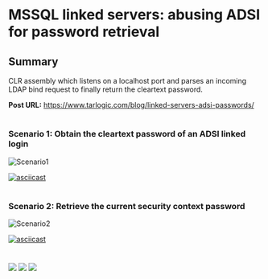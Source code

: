 # MSSQL linked servers: abusing ADSI for password retrieval

## Summary

CLR assembly which listens on a localhost port and parses an incoming LDAP bind request to finally return the cleartext password.

__Post URL:__ https://www.tarlogic.com/blog/linked-servers-adsi-passwords/ <br>

#

### Scenario 1: Obtain the cleartext password of an ADSI linked login

![Scenario1](https://www.tarlogic.com/wp-content/uploads/2023/06/adsi_schema1.png "Scenario 1")

[![asciicast](https://asciinema.org/a/0zSglqegxrlVFrbL7Vxw9sESB.svg)](https://asciinema.org/a/0zSglqegxrlVFrbL7Vxw9sESB)

#

### Scenario 2: Retrieve the current security context password

![Scenario2](https://www.tarlogic.com/wp-content/uploads/2023/06/adsi_schema2.png "Scenario 2")

[![asciicast](https://asciinema.org/a/cggaG9GvFr3TKtQHMGCEBmOQS.svg)](https://asciinema.org/a/cggaG9GvFr3TKtQHMGCEBmOQS)


#

[![](https://img.shields.io/badge/www-blackarrow.net-E5A505?style=flat-square)](https://www.blackarrow.net) [![](https://img.shields.io/badge/twitter-@BlackArrowSec-00aced?style=flat-square&logo=twitter&logoColor=white)](https://twitter.com/BlackArrowSec) [![](https://img.shields.io/badge/linkedin-@BlackArrowSec-0084b4?style=flat-square&logo=linkedin&logoColor=white)](https://www.linkedin.com/company/blackarrowsec/)
